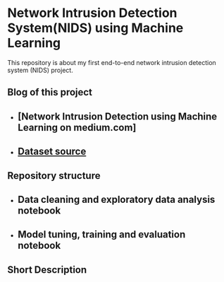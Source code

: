# Network Intrusion Detection System(NIDS) using Machine Learning
This repository is about my first end-to-end network intrusion detection system (NIDS) project.

## Blog of this project
- ## [Network Intrusion Detection using Machine Learning on medium.com]
- ## [Dataset source](https://www.unsw.adfa.edu.au/unsw-canberra-cyber/cybersecurity/ADFA-NB15-Datasets/)

## Repository structure
- ## Data cleaning and exploratory data analysis notebook
- ## Model tuning, training and evaluation notebook

## Short Description
